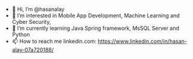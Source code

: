 - 👋 Hi, I’m @hasanalay
- 👀 I’m interested in Mobile App Development, Machine Learning and Cyber Security, 
- 🌱 I’m currently learning Java Spring framework, MsSQL Server and Python
- 📫 How to reach me linkedin.com: https://www.linkedin.com/in/hasan-alay-07a720188/
<!---
hasanalay/hasanalay is a ✨ special ✨ repository because its `README.md` (this file) appears on your GitHub profile.
You can click the Preview link to take a look at your changes.
--->
